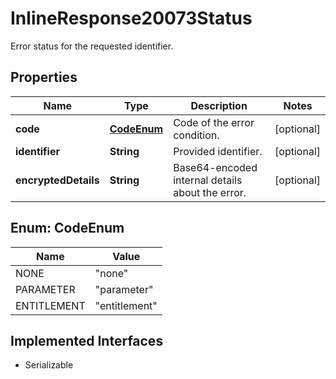 

# InlineResponse20073Status

Error status for the requested identifier.

## Properties

Name | Type | Description | Notes
------------ | ------------- | ------------- | -------------
**code** | [**CodeEnum**](#CodeEnum) | Code of the error condition. |  [optional]
**identifier** | **String** | Provided identifier. |  [optional]
**encryptedDetails** | **String** | Base64-encoded internal details about the error. |  [optional]



## Enum: CodeEnum

Name | Value
---- | -----
NONE | &quot;none&quot;
PARAMETER | &quot;parameter&quot;
ENTITLEMENT | &quot;entitlement&quot;


## Implemented Interfaces

* Serializable


